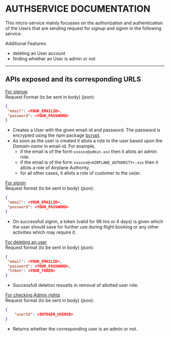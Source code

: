 # AUTHSERVICE DOCUMENTATION

This micro-service mainly focusses on the authorization and authentication of the Users that are sending request for _signup_ and _signin_ in the following service.  

Additional Features:

- deleting an User account
- finding whether an User is admin or not

---

## APIs exposed and its corresponding URLS

[For signup](http://localhost:3002/api/v1/signup)  
Request Format (to be sent in body) (json):

```json
{
 "email": <YOUR_EMAILID>,
 "password": <YOUR_PASSWORD>
}
```

- Creates a User with the given email-id and password. The password is encrypted using the npm package [bcrypt](https://www.npmjs.com/package/bcrypt).
- As soon as the user is created it allots a role to the user based upon the _Domain-name_ in email-id. For example,
  - if the email is of the form `xxxxxx@admin.xxx` then it allots an admin role.
  - if the email is of the form `xxxxxx@<AIRPLANE_AUTHORITY>.xxx` then it allots a role of Airplane Authority.
  - for all other cases, it allots a role of customer to the us(er.

[For signin](http://localhost:3002/api/v1/signin)  
Request format (to be sent in body) (json):

```json
{
 "email": <YOUR_EMAILID>,
 "password": <YOUR_PASSWORD>
}
```

- On successfull signin, a token (valid for 96 hrs or 4 days) is given which the user should save for further use during flight booking or any other activities which may require it.

[For deleting an user](http://localhost:3002/api/v1/delete)  
Request format (to be sent in body) (json):

```json
{
 "email": <YOUR_EMAILID>,
 "password": <YOUR_PASSWORD>,
 "token": <YOUR_TOKEN>
}
```

- Successfull deletion resuslts in removal of allotted user role.

[For checking Admin rights](http://localhost:3002/api/v1/isAdmin)  
Request format (to be sent in body) (json):

```json
{
    "userId": <INTEGER_USERID> 
}
```

- Returns whether the corresponding user is an admin or not.
